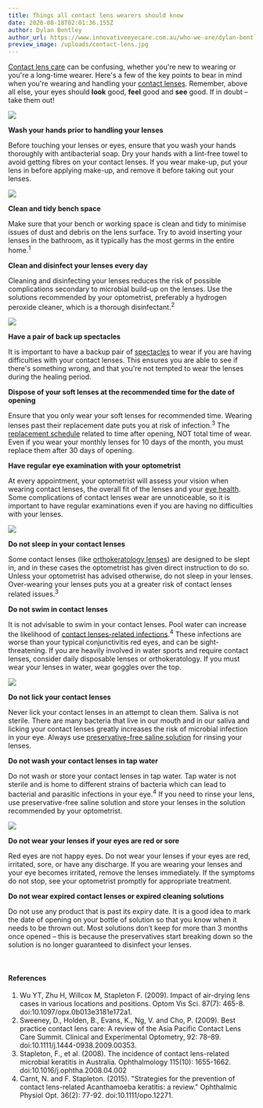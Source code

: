```yaml
---
title: Things all contact lens wearers should know
date: 2020-08-18T02:01:36.155Z
author: Dylan Bentley
author_url: https://www.innovativeeyecare.com.au/who-we-are/dylan-bentley
preview_image: /uploads/contact-lens.jpg
---
```

<div class="employee-heading">

[Contact lens care](https://www.innovativeeyecare.com.au/patient-resources) can be confusing, whether you're new to wearing or you're a long-time wearer. Here's a few of the key points to bear in mind when you're wearing and handling your [contact lenses](https://www.innovativeeyecare.com.au/what-we-do/contact-lenses). Remember, above all else, your eyes should <b>look</b> good, <b>feel</b> good and <b>see</b> good. If in doubt – take them out!

</div>

![](/uploads/untitled.jpg)

**Wash your hands prior to handling your lenses**

Before touching your lenses or eyes, ensure that you wash your hands thoroughly with antibacterial soap. Dry your hands with a lint-free towel to avoid getting fibres on your contact lenses. If you wear make-up, put your lens in before applying make-up, and remove it before taking out your lenses.

![](/uploads/hands.jpg)

**Clean and tidy bench space**

Make sure that your bench or working space is clean and tidy to minimise issues of dust and debris on the lens surface. Try to avoid inserting your lenses in the bathroom, as it typically has the most germs in the entire home.<sup>1</sup>

**Clean and disinfect your lenses every day**

Cleaning and disinfecting your lenses reduces the risk of possible complications secondary to microbial build-up on the lenses. Use the solutions recommended by your optometrist, preferably a hydrogen peroxide cleaner, which is a thorough disinfectant.<sup>2</sup>

![](/uploads/aoesept.jpg)

**Have a pair of back up spectacles**

It is important to have a backup pair of [spectacles](https://www.innovativeeyecare.com.au/what-we-do/glasses) to wear if you are having difficulties with your contact lenses. This ensures you are able to see if there's something wrong, and that you're not tempted to wear the lenses during the healing period.

**Dispose of your soft lenses at the recommended time for the date of opening**

Ensure that you only wear your soft lenses for recommended time. Wearing lenses past their replacement date puts you at risk of infection.<sup>3</sup> The [replacement schedule](https://www.innovativeeyecare.com.au/what-we-do/soft-contact-lenses) related to time after opening, NOT total time of wear. Even if you wear your monthly lenses for 10 days of the month, you must replace them after 30 days of opening.

**Have regular eye examination with your optometrist**

At every appointment, your optometrist will assess your vision when wearing contact lenses, the overall fit of the lenses and your [eye health](https://www.innovativeeyecare.com.au/what-we-do/anterior-imaging). Some complications of contact lenses wear are unnoticeable, so it is important to have regular examinations even if you are having no difficulties with your lenses.

![](/uploads/untitled2.jpg)

**Do not sleep in your contact lenses**

Some contact lenses (like [orthokeratology lenses](https://www.innovativeeyecare.com.au/what-we-do/orthokeratology-corneal-reshaping)) are designed to be slept in, and in these cases the optometrist has given direct instruction to do so. Unless your optometrist has advised otherwise, do not sleep in your lenses. Over-wearing your lenses puts you at a greater risk of contact lenses related issues.<sup>3</sup>

**Do not swim in contact lenses**

It is not advisable to swim in your contact lenses. Pool water can increase the likelihood of [contact lenses-related infections](https://www.innovativeeyecare.com.au/what-we-do/keratitis).<sup>4</sup> These infections are worse than your typical conjunctivitis red eyes, and can be sight-threatening. If you are heavily involved in water sports and require contact lenses, consider daily disposable lenses or orthokeratology. If you must wear your lenses in water, wear goggles over the top.

![](/uploads/goggles.jpg)

**Do not lick your contact lenses**

Never lick your contact lenses in an attempt to clean them. Saliva is not sterile. There are many bacteria that live in our mouth and in our saliva and licking your contact lenses greatly increases the risk of microbial infection in your eye. Always use [preservative-free saline solution](https://eyesolutions.com.au/collections/frontpage/products/eyeye-saline-360ml) for rinsing your lenses.

**Do not wash your contact lenses in tap water**

Do not wash or store your contact lenses in tap water. Tap water is not sterile and is home to different strains of bacteria which can lead to bacterial and parasitic infections in your eye.<sup>4</sup> If you need to rinse your lens, use preservative-free saline solution and store your lenses in the solution recommended by your optometrist.

![](/uploads/tap.jpg)

**Do not wear your lenses if your eyes are red or sore**

Red eyes are not happy eyes. Do not wear your lenses if your eyes are red, irritated, sore, or have any discharge. If you are wearing your lenses and your eye becomes irritated, remove the lenses immediately. If the symptoms do not stop, see your optometrist promptly for appropriate treatment.

**Do not wear expired contact lenses or expired cleaning solutions**

Do not use any product that is past its expiry date. It is a good idea to mark the date of opening on your bottle of solution so that you know when it needs to be thrown out. Most solutions don’t keep for more than 3 months once opened – this is because the preservatives start breaking down so the solution is no longer guaranteed to disinfect your lenses.

<br>

#### References

1. Wu YT, Zhu H, Willcox M, Stapleton F. (2009). Impact of air-drying lens cases in various locations and positions. Optom Vis Sci. 87(7): 465-8. doi:10.1097/opx.0b013e3181e172a1.
2. Sweeney, D., Holden, B., Evans, K., Ng, V. and Cho, P. (2009). Best practice contact lens care: A review of the Asia Pacific Contact Lens Care Summit. Clinical and Experimental Optometry, 92: 78–89. doi:10.1111/j.1444-0938.2009.00353.
3. Stapleton, F., et al. (2008). The incidence of contact lens-related microbial keratitis in Australia. Ophthalmology 115(10): 1655-1662. doi:10.1016/j.ophtha.2008.04.002
4. Carnt, N. and F. Stapleton. (2015). "Strategies for the prevention of contact lens-related Acanthamoeba keratitis: a review." Ophthalmic Physiol Opt. 36(2): 77-92. doi:10.1111/opo.12271.